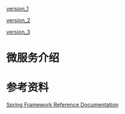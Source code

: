 [version_1](Documents/version_1/version_1.md)

[version_2](Documents/version_2/version_2.md)

[version_3](Documents/version_3/version_3.md)

# 微服务介绍 #



# 参考资料 #

[Spring Framework Reference Documentation](https://docs.spring.io/spring/docs/5.0.0.BUILD-SNAPSHOT/spring-framework-reference/htmlsingle/)

